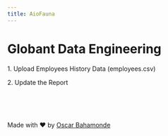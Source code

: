 ```yaml
---
title: AioFauna
---
```

<Companylogo url="https://companieslogo.com/img/orig/GLOB-13857c80.png?t=1632767128"/>
<div class="text-center">
  <h1 class="text-primary">Globant Data Engineering</h1>
</div>
<p class="col center text-accent pt-12">1. Upload Employees History Data (employees.csv)</p>
<Upload  url="employees">
<template v-slot="{ data }">
<section class="container col center">
<p> {{ data.name }} </p>
<p> {{ (data.size/1000000).toFixed(2) }} MB </p>
<p> {{ data.contentType }} </p>
<Icon icon="mdi-file" class="x4 text-primary" />
<p> {{ new Date(data.lastModified).toLocaleString() }} </p>
</section>
</template>
</Upload>
<p class="col center text-accent pt-12">2. Update the Report</p>
<QuarterlyChart />
<br/>
<OverhiringChart />
<br/>
<br/>
<footer class="text-center py-12">
  <p class="text-accent">Made with ❤️ by <a href="https://www.linkedin.com/in/obahamondem/" target="_blank">Oscar Bahamonde</a></p>
</footer>